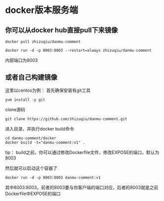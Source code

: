 # docker版本服务端

## 你可以从docker hub直接pull下来镜像

``` ruleslanguage
docker pull zhizuqiu/danmu-comment

docker run -d -p 8003:8003 --restart=always zhizuqiu/danmu-comment
```
内部端口为8003

## 或者自己构建镜像
这里以centos为例：
首先确保安装有git工具

``` ruleslanguage
yum install -y git
```
clone源码

``` ruleslanguage
git clone https://github.com/zhizuqiu/danmu-comment.git
```
进入目录，并执行docker build命令

``` ruleslanguage
cd danmu-comment/docker
docker build -t="danmu-comment:v1" .
```
tip： build之前，你可以通过修改Dockerfile文件，修改EXPOSE的端口，默认为8003

然后就可以启动这个容器了

``` ruleslanguage
docker run -d -p 8003:8003 danmu-comment:v1
```
其中8003:8003，前者的8003要与你客户端的端口对应，后者的8003就是之前Dockerfile中EXPOSE的端口

